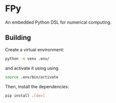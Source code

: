 # FPy

An embedded Python DSL for numerical computing.

## Building

Create a virtual environment:
```bash
python -m venv .env/
```
and activate it using using
```bash
source .env/bin/activate
```
Then, install the dependencies:
```bash
pip install .[dev]
```
